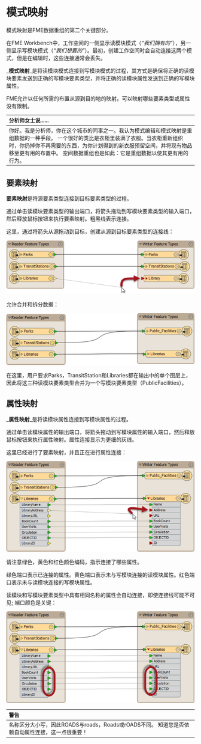 # 模式映射

模式映射是FME数据重组的第二个关键部分。

在FME Workbench中，工作空间的一侧显示读模块模式（_“我们拥有的”_），另一侧显示写模块模式（_“我们想要的”_）。最初，创建工作空间时会自动连接这两个模式，但是在编辑时，这些连接通常会丢失。

_**模式映射**_是将读模块模式连接到写模块模式的过程，其方式是确保将正确的读模块要素发送到正确的写模块要素类型，并将正确的读模块属性发送到正确的写模块属性。

FME允许以任何所需的布置从源到目的地的映射。可以映射哪些要素类型或属性没有限制。

|  分析师女士说...... |
| :--- |
|  你好。我是分析师，你在这个城市的同事之一。我认为模式编辑和模式映射是重组数据的一种手段。  一个很好的类比是衣柜里装满了衣服。当衣柜重新组织时，你扔掉你不再需要的东西，为你计划得到的新衣服预留空间，并将现有物品移至更有用的布置中。  空间数据重组也是如此：它是重组数据以使其更有用的行为。 |

## 要素映射

**要素映射**是将源要素类型连接到目标要素类型的过程。

通过单击读模块要素类型的输出端口，将箭头拖动到写模块要素类型的输入端口，然后释放鼠标按钮来执行要素映射。粗黑线表示连接。

这里，通过将箭头从源拖动到目标，创建从源到目标要素类型的连接线：

[![](../../.gitbook/assets/img2.013.schemamappingfeatureconnection.png)](https://github.com/safesoftware/FMETraining/blob/Desktop-Basic-2018/DesktopBasic2Transformation/Images/Img2.013.SchemaMappingFeatureConnection.png)

允许合并和拆分数据：

[![](../../.gitbook/assets/img2.014.schemamappingmergedconnections.png)](https://github.com/safesoftware/FMETraining/blob/Desktop-Basic-2018/DesktopBasic2Transformation/Images/Img2.014.SchemaMappingMergedConnections.png)

在这里，用户要求Parks，TransitStation和Libraries都在输出中的单个图层上，因此将这三种读模块要素类型合并为一个写模块要素类型（PublicFacilities）。

## 属性映射

_**属性映射**_是将读模块属性连接到写模块属性的过程。

通过单击读模块属性的输出端口，将箭头拖动到写模块属性的输入端口，然后释放鼠标按钮来执行属性映射。属性连接显示为更细的灰线。

这里已经进行了要素映射，并且正在进行属性连接：

[![](../../.gitbook/assets/img2.015.schemamappingattrconnection.png)](https://github.com/safesoftware/FMETraining/blob/Desktop-Basic-2018/DesktopBasic2Transformation/Images/Img2.015.SchemaMappingAttrConnection.png)

请注意绿色，黄色和红色颜色编码，指示连接了哪些属性。

绿色端口表示已连接的属性。黄色端口表示未与写模块连接的读模块属性。红色端口表示未与读模块连接的写模块属性。

读模块和写模块要素类型中具有相同名称的属性会自动连接，即使连接线可能不可见; 端口颜色是关键：

[![](../../.gitbook/assets/img2.016.schemamappingconnections.png)](https://github.com/safesoftware/FMETraining/blob/Desktop-Basic-2018/DesktopBasic2Transformation/Images/Img2.016.SchemaMappingConnections.png)

|  警告 |
| :--- |
|  名称区分大小写，因此ROADS与roads，Roads或rOADS不同。 知道您是否依赖自动属性连接，这一点很重要！ |

